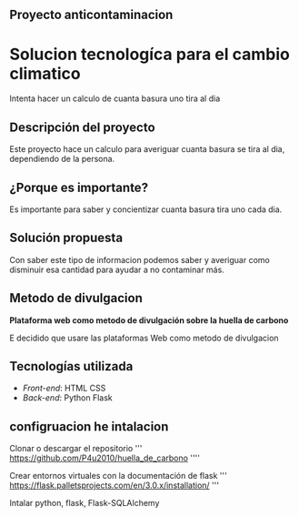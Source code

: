 ## Proyecto anticontaminacion

# Solucion tecnologíca para el cambio climatico 
Intenta hacer un calculo de cuanta basura uno tira al dia

## Descripción  del proyecto
Este proyecto hace un calculo para averiguar cuanta basura se tira al dia, dependiendo de la persona.

## ¿Porque es importante?
Es importante para saber y concientizar cuanta basura tira uno cada dia.

## Solución propuesta
Con saber este tipo de informacion podemos saber y averiguar como disminuir esa cantidad para ayudar a no contaminar más.

## Metodo de divulgacion
**Plataforma web como metodo de divulgación sobre la huella de carbono**

E decidido que usare las plataformas Web como metodo de divulgacion 
  
   
## Tecnologías utilizada
- *Front-end*: HTML CSS
- *Back-end*: Python Flask

## configruacion he intalacion
Clonar o descargar el repositorio ''' https://github.com/P4u2010/huella_de_carbono ''''

Crear entornos virtuales con la documentación de flask ''' https://flask.palletsprojects.com/en/3.0.x/installation/ '''

Intalar python, flask, Flask-SQLAlchemy
